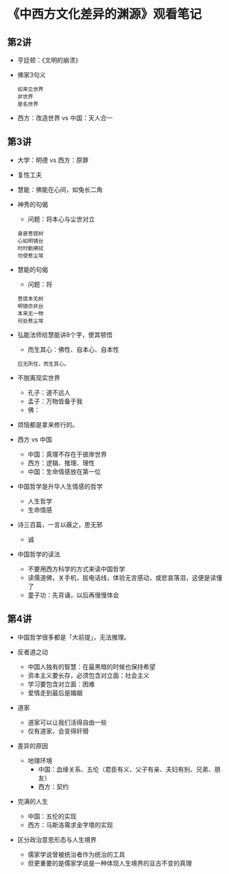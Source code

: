 # 《中西方文化差异的渊源》观看笔记

## 第2讲

- 亨廷顿：《文明的崩溃》

- 佛家3句义

  ```text
  如来见世界
  非世界
  是名世界
  ```

- 西方：改造世界 vs 中国：天人合一

## 第3讲

- 大学：明德 vs 西方：原罪

- 复性工夫

- 慧能：佛能在心间，如兔长二角

- 神秀的句偈
  - 问题：将本心与尘世对立

  ```text
  身是菩提树
  心如明镜台
  时时勤拂拭
  勿使惹尘埃
  ```

- 慧能的句偈
  - 问题：将

  ```text
  菩提本无树
  明镜亦非台
  本来无一物
  何处惹尘埃
  ```

- 弘能法师给慧能讲8个字，使其顿悟
  - 而生其心：佛性、自本心、自本性

  ```text
  应无所住，而生其心。
  ```

- 不脱离现实世界
  - 孔子：道不远人
  - 孟子：万物皆备于我
  - 佛：

- 烦恼都是拿来修行的。

- 西方 vs 中国
  - 中国：真理不存在于彼岸世界
  - 西方：逻辑、推理、理性
  - 中国：生命情感放在第一位

- 中国哲学是升华人生情感的哲学
  - 人生哲学
  - 生命情感

- 诗三百篇，一言以蔽之，思无邪
  - 诚

- 中国哲学的读法
  - 不要用西方科学的方式来读中国哲学
  - 读儒道佛，关手机，拔电话线，体验无言感动，或悲哀落泪，这便是读懂了
  - 童子功：先背诵，以后再慢慢体会

## 第4讲

- 中国哲学很多都是「大前提」，无法推理。

- 反者道之动
  - 中国人独有的智慧：在最黑暗的时候也保持希望
  - 资本主义要长存，必须包含对立面：社会主义
  - 学习要包含对立面：困难
  - 爱情走到最后是婚姻

- 道家
  - 道家可以让我们活得自由一些
  - 仅有道家，会变得奸猾

- 差异的原因
  - 地理环境
    - 中国：血缘关系、五伦（君臣有义、父子有亲、夫妇有别、兄弟、朋友）
    - 西方：契约

- 完满的人生
  - 中国：五伦的实现
  - 西方：马斯洛需求金字塔的实现

- 区分政治意思形态与人生境界
  - 儒家学说曾被统治者作为统治的工具
  - 但更重要的是儒家学说是一种体现人生境界的亘古不变的真理

